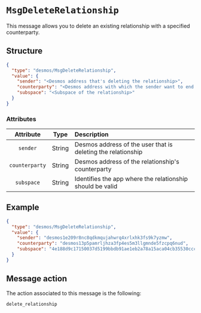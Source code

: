 # `MsgDeleteRelationship`
This message allows you to delete an existing relationship with a specified counterparty.

## Structure
````json
{
  "type": "desmos/MsgDeleteRelationship",
  "value": {
    "sender": "<Desmos address that's deleting the relationship>",
    "counterparty": "<Desmos address with which the sender want to end the relationship>",
    "subspace": "<Subspace of the relationship>"
  }
}
````

### Attributes
| Attribute | Type | Description |
| :-------: | :----: | :-------- |
| `sender`  | String | Desmos address of the user that is deleting the relationship |
| `counterparty`| String | Desmos address of the relationship's counterparty |
| `subspace`| String | Identifies the app where the relationship should be valid |

## Example
````json
{
  "type": "desmos/MsgDeleteRelationship",
  "value": {
    "sender": "desmos1e209r8nc8qdkmqujahwrq4xrlxhk3fs9k7yzmw",
    "counterparty": "desmos13p5pamrljhza3fp4es5m3llgmnde5fzcpq6nud",
    "subspace": "4e188d9c17150037d5199bbdb91ae1eb2a78a15aca04cb35530cccb81494b36e"
  }
} 
````

## Message action
The action associated to this message is the following: 

```
delete_relationship
```
